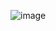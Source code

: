 ![image](https://github.com/paulohsousa/passwordGenerator/assets/20420330/f5e3fe3f-9133-4347-aad1-beca2fdfcf76)
